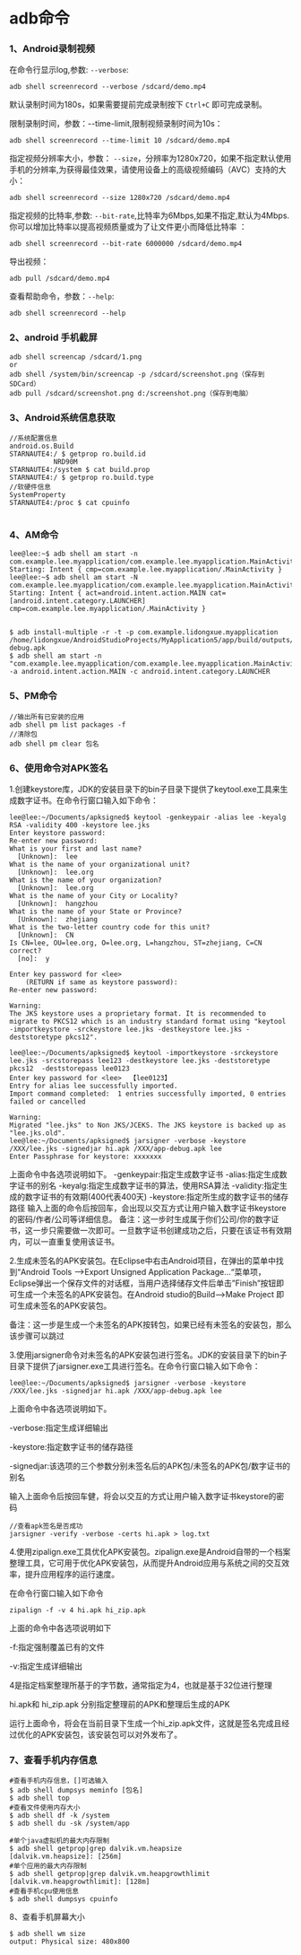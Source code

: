 # adb命令

### 1、Android录制视频

在命令行显示log,参数: `--verbose`:

```
adb shell screenrecord --verbose /sdcard/demo.mp4
```

默认录制时间为180s，如果需要提前完成录制按下 `Ctrl+C` 即可完成录制。

限制录制时间，参数：--time-limit,限制视频录制时间为10s：

```
adb shell screenrecord --time-limit 10 /sdcard/demo.mp4
```

指定视频分辨率大小，参数： `--size`，分辨率为1280x720，如果不指定默认使用手机的分辨率,为获得最佳效果，请使用设备上的高级视频编码（AVC）支持的大小：

```
adb shell screenrecord --size 1280x720 /sdcard/demo.mp4
```

指定视频的比特率,参数: `--bit-rate`,比特率为6Mbps,如果不指定,默认为4Mbps.你可以增加比特率以提高视频质量或为了让文件更小而降低比特率 ：

```
adb shell screenrecord --bit-rate 6000000 /sdcard/demo.mp4
```

导出视频：

```
adb pull /sdcard/demo.mp4
```

查看帮助命令，参数：`--help`:

```
adb shell screenrecord --help
```

### 2、android 手机截屏

```
adb shell screencap /sdcard/1.png
or
adb shell /system/bin/screencap -p /sdcard/screenshot.png（保存到SDCard）
adb pull /sdcard/screenshot.png d:/screenshot.png（保存到电脑）
```

### 3、Android系统信息获取

```
//系统配置信息
android.os.Build
STARNAUTE4:/ $ getprop ro.build.id
           NRD90M
STARNAUTE4:/system $ cat build.prop
STARNAUTE4:/ $ getprop ro.build.type
//软硬件信息
SystemProperty
STARNAUTE4:/proc $ cat cpuinfo


```

### 4、AM命令

```
lee@lee:~$ adb shell am start -n com.example.lee.myapplication/com.example.lee.myapplication.MainActivity
Starting: Intent { cmp=com.example.lee.myapplication/.MainActivity }
lee@lee:~$ adb shell am start -N com.example.lee.myapplication/com.example.lee.myapplication.MainActivity
Starting: Intent { act=android.intent.action.MAIN cat=[android.intent.category.LAUNCHER] cmp=com.example.lee.myapplication/.MainActivity }


$ adb install-multiple -r -t -p com.example.lidongxue.myapplication /home/lidongxue/AndroidStudioProjects/MyApplication5/app/build/outputs/apk/debug/app-debug.apk 
$ adb shell am start -n "com.example.lee.myapplication/com.example.lee.myapplication.MainActivity" -a android.intent.action.MAIN -c android.intent.category.LAUNCHER

```

### 5、PM命令

```
//输出所有已安装的应用
adb shell pm list packages -f 
//清除包
adb shell pm clear 包名
```

### 6、使用命令对APK签名

1.创建keystore库，JDK的安装目录下的bin子目录下提供了keytool.exe工具来生成数字证书。在命令行窗口输入如下命令：

```
lee@lee:~/Documents/apksigned$ keytool -genkeypair -alias lee -keyalg RSA -validity 400 -keystore lee.jks
Enter keystore password:  
Re-enter new password: 
What is your first and last name?
  [Unknown]:  lee
What is the name of your organizational unit?
  [Unknown]:  lee.org
What is the name of your organization?
  [Unknown]:  lee.org
What is the name of your City or Locality?
  [Unknown]:  hangzhou
What is the name of your State or Province?
  [Unknown]:  zhejiang
What is the two-letter country code for this unit?
  [Unknown]:  CN
Is CN=lee, OU=lee.org, O=lee.org, L=hangzhou, ST=zhejiang, C=CN correct?
  [no]:  y

Enter key password for <lee>
	(RETURN if same as keystore password):  
Re-enter new password: 

Warning:
The JKS keystore uses a proprietary format. It is recommended to migrate to PKCS12 which is an industry standard format using "keytool -importkeystore -srckeystore lee.jks -destkeystore lee.jks -deststoretype pkcs12".

lee@lee:~/Documents/apksigned$ keytool -importkeystore -srckeystore lee.jks -srcstorepass lee123 -destkeystore lee.jks -deststoretype pkcs12  -deststorepass lee0123
Enter key password for <lee>  【lee0123】
Entry for alias lee successfully imported.
Import command completed:  1 entries successfully imported, 0 entries failed or cancelled

Warning:
Migrated "lee.jks" to Non JKS/JCEKS. The JKS keystore is backed up as "lee.jks.old".
lee@lee:~/Documents/apksigned$ jarsigner -verbose -keystore /XXX/lee.jks -signedjar hi.apk /XXX/app-debug.apk lee
Enter Passphrase for keystore: xxxxxxx

```

上面命令中各选项说明如下。
-genkeypair:指定生成数字证书
-alias:指定生成数字证书的别名
-keyalg:指定生成数字证书的算法，使用RSA算法
-validity:指定生成的数字证书的有效期(400代表400天)
-keystore:指定所生成的数字证书的储存路径
输入上面的命令后按回车，会出现以交互方式让用户输入数字证书keystore的密码/作者/公司等详细信息。
备注：这一步时生成属于你们公司/你的数字证书，这一步只需要做一次即可。一旦数字证书创建成功之后，只要在该证书有效期内，可以一直重复使用该证书。

2.生成未签名的APK安装包。在Eclipse中右击Android项目，在弹出的菜单中找到“Android Tools -->Export Unsigned Application Package...“菜单项，Eclipse弹出一个保存文件的对话框，当用户选择储存文件后单击”Finish”按钮即可生成一个未签名的APK安装包。在Android studio的Build-->Make Project 即可生成未签名的APK安装包。

备注：这一步是生成一个未签名的APK按转包，如果已经有未签名的安装包，那么该步骤可以跳过

3.使用jarsigner命令对未签名的APK安装包进行签名。JDK的安装目录下的bin子目录下提供了jarsigner.exe工具进行签名。在命令行窗口输入如下命令：

```
lee@lee:~/Documents/apksigned$ jarsigner -verbose -keystore /XXX/lee.jks -signedjar hi.apk /XXX/app-debug.apk lee
```

上面命令中各选项说明如下。

-verbose:指定生成详细输出

-keystore:指定数字证书的储存路径

-signedjar:该选项的三个参数分别未签名后的APK包/未签名的APK包/数字证书的别名

输入上面命令后按回车健，将会以交互的方式让用户输入数字证书keystore的密码

```
//查看apk签名是否成功
jarsigner -verify -verbose -certs hi.apk > log.txt
```

4.使用zipalign.exe工具优化APK安装包。zipalign.exe是Android自带的一个档案整理工具，它可用于优化APK安装包，从而提升Android应用与系统之间的交互效率，提升应用程序的运行速度。

在命令行窗口输入如下命令

```
zipalign -f -v 4 hi.apk hi_zip.apk  
```

上面的命令中各选项说明如下

-f:指定强制覆盖已有的文件

-v:指定生成详细输出

 4是指定档案整理所基于的字节数，通常指定为4，也就是基于32位进行整理

hi.apk和 hi_zip.apk  分别指定整理前的APK和整理后生成的APK

运行上面命令，将会在当前目录下生成一个hi_zip.apk文件，这就是签名完成且经过优化的APK安装包，该安装包可以对外发布了。

### 7、查看手机内存信息

```
#查看手机内存信息，[]可选输入
$ adb shell dumpsys meminfo [包名]
$ adb shell top 
#查看文件使用内存大小
$ adb shell df -k /system
$ adb shell du -sk /system/app

#单个java虚拟机的最大内存限制
$ adb shell getprop|grep dalvik.vm.heapsize
[dalvik.vm.heapsize]: [256m]
#单个应用的最大内存限制
$ adb shell getprop|grep dalvik.vm.heapgrowthlimit
[dalvik.vm.heapgrowthlimit]: [128m]
#查看手机cpu使用信息
$ adb shell dumpsys cpuinfo 

```

8、查看手机屏幕大小

```
$ adb shell wm size
output: Physical size: 480x800

```

